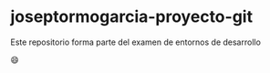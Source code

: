 # joseptormogarcia-proyecto-git

Este repositorio forma parte del examen de entornos de desarrollo

:smile:

